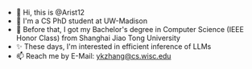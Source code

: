 - 👋 Hi, this is @Arist12
- 🌱 I'm a CS PhD student at UW-Madison
- 🚦 Before that, I got my Bachelor's degree in Computer Science (IEEE Honor Class) from Shanghai Jiao Tong University
- ✨ These days, I'm interested in efficient inference of LLMs
- 📫 Reach me by E-Mail: ykzhang@cs.wisc.edu


<!---
Arist12/Arist12 is a ✨ special ✨ repository because its `README.md` (this file) appears on your GitHub profile.
You can click the Preview link to take a look at your changes.
--->
